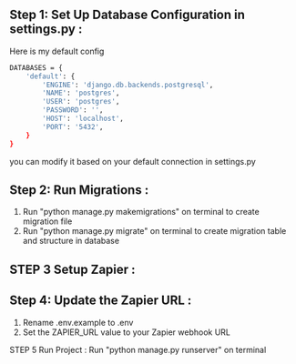 ## Step 1: Set Up Database Configuration in settings.py :
Here is my default config
```bash
DATABASES = {
    'default': {
        'ENGINE': 'django.db.backends.postgresql',
        'NAME': 'postgres',
        'USER': 'postgres',
        'PASSWORD': '',
        'HOST': 'localhost',
        'PORT': '5432',
    }
}
```
you can modify it based on your default connection in settings.py

## Step 2: Run Migrations :
1. Run "python manage.py makemigrations" on terminal to create migration file
2. Run "python manage.py migrate" on terminal to create migration table and structure in database

## STEP 3 Setup Zapier :


## Step 4: Update the Zapier URL :
1. Rename .env.example to .env
2. Set the ZAPIER_URL value to your Zapier webhook URL

STEP 5 Run Project :
Run "python manage.py runserver" on terminal